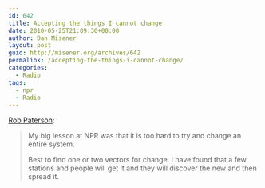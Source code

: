 ```yaml
---
id: 642
title: Accepting the things I cannot change
date: 2010-05-25T21:09:30+00:00
author: Dan Misener
layout: post
guid: http://misener.org/archives/642
permalink: /accepting-the-things-i-cannot-change/
categories:
  - Radio
tags:
  - npr
  - Radio
---
```

[Rob Paterson](http://smartpei.typepad.com/robert_patersons_weblog/2010/05/sir-ken-robinson-ted-education-only-a-revolution-will-do.html?utm_source=feedburner&utm_medium=feed&utm_campaign=Feed%3A+typepad%2FJyHE+%28Robert+Paterson%27s+Weblog%29&utm_content=Google+Reader):

> My big lesson at NPR was that it is too hard to try and change an entire system.
> 
> Best to find one or two vectors for change. I have found that a few stations and people will get it and they will discover the new and then spread it.